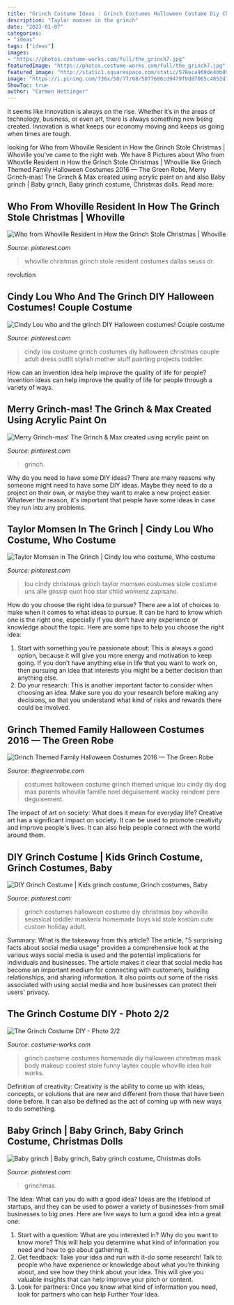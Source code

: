 ```yaml
---
title: "Grinch Costume Ideas : Grinch Costumes Halloween Costume Diy Christmas Boy Whoville Seussical Toddler Maskerix Homemade Boys Kid Stole Kostüm Cute Custom Holiday Adult"
description: "Taylor momsen in the grinch"
date: "2023-01-07"
categories:
- "ideas"
tags: ["ideas"]
images:
- "https://photos.costume-works.com/full/the_grinch7.jpg"
featuredImage: "https://photos.costume-works.com/full/the_grinch7.jpg"
featured_image: "http://static1.squarespace.com/static/578eca969de4bb0982dcc079/578ecb3603596e4c83928bec/580bc751414fb5f6e520bba5/1477175947851/image1+(4).JPG?format=1500w"
image: "https://i.pinimg.com/736x/50/77/68/5077686cd9479f0d87005c4852d79609--grinch-christmas-christmas-costumes.jpg"
ShowToc: true
author: "Carmen Hettinger"
---
```



It seems like innovation is always on the rise. Whether it’s in the areas of technology, business, or even art, there is always something new being created. Innovation is what keeps our economy moving and keeps us going when times are tough.

	

		
looking for Who from Whoville Resident in How the Grinch Stole Christmas | Whoville you've came to the right web. We have 8 Pictures about Who from Whoville Resident in How the Grinch Stole Christmas | Whoville like Grinch Themed Family Halloween Costumes 2016 — The Green Robe, Merry Grinch-mas! The Grinch &amp; Max created using acrylic paint on and also Baby grinch | Baby grinch, Baby grinch costume, Christmas dolls. Read more:
		
    
## Who From Whoville Resident In How The Grinch Stole Christmas | Whoville

<img loading=lazy src="https://i.pinimg.com/736x/8d/44/d0/8d44d00f980bbc7c3a6ccaf6da5d97bc.jpg" onerror="this.onerror=null;this.src='https://tse2.mm.bing.net/th?id=OIP.N0PsU98gPIDALqM9l4gV6wAAAA&amp;pid=15.1';" alt="Who from Whoville Resident in How the Grinch Stole Christmas | Whoville">

_Source: pinterest.com_

>whoville christmas grinch stole resident costumes dallas seuss dr. 

	

revolution

    
## Cindy Lou Who And The Grinch DIY Halloween Costumes! Couple Costume

<img loading=lazy src="https://i.pinimg.com/736x/50/77/68/5077686cd9479f0d87005c4852d79609--grinch-christmas-christmas-costumes.jpg" onerror="this.onerror=null;this.src='https://tse4.mm.bing.net/th?id=OIP.pWMOyJeDhCrtaXgbTdVxCQHaJ3&amp;pid=15.1';" alt="Cindy Lou who and the grinch DIY Halloween costumes! Couple costume">

_Source: pinterest.com_

>cindy lou costume grinch costumes diy halloween christmas couple adult dress outfit stylish mother stuff painting projects toddler. 

	

How can an invention idea help improve the quality of life for people?
Invention ideas can help improve the quality of life for people through a variety of ways.

    
## Merry Grinch-mas! The Grinch &amp; Max Created Using Acrylic Paint On

<img loading=lazy src="https://i.pinimg.com/736x/88/6c/11/886c11380a34cded49f4d2154e63a977.jpg" onerror="this.onerror=null;this.src='https://tse3.mm.bing.net/th?id=OIP.nwkPzlHwdFiqulsnoYM61gHaNK&amp;pid=15.1';" alt="Merry Grinch-mas! The Grinch &amp; Max created using acrylic paint on">

_Source: pinterest.com_

>grinch. 

	

Why do you need to have some DIY ideas?
There are many reasons why someone might need to have some DIY ideas. Maybe they need to do a project on their own, or maybe they want to make a new project easier. Whatever the reason, it's important that people have some ideas in case they run into any problems.

    
## Taylor Momsen In The Grinch | Cindy Lou Who Costume, Who Costume

<img loading=lazy src="https://i.pinimg.com/736x/04/29/52/0429520b3f174990c45e54c41e56f5a6.jpg" onerror="this.onerror=null;this.src='https://tse2.mm.bing.net/th?id=OIP.hvZCU8y9vDiqFO7yev6MPQHaLF&amp;pid=15.1';" alt="Taylor Momsen in The Grinch | Cindy lou who costume, Who costume">

_Source: pinterest.com_

>lou cindy christmas grinch taylor momsen costumes stole costume uns alle gossip quot hoo star child womenz zapisano. 

	

How do you choose the right idea to pursue?
There are a lot of choices to make when it comes to what ideas to pursue. It can be hard to know which one is the right one, especially if you don’t have any experience or knowledge about the topic. Here are some tips to help you choose the right idea: 
1. Start with something you’re passionate about: This is always a good option, because it will give you more energy and motivation to keep going. If you don’t have anything else in life that you want to work on, then pursuing an idea that interests you might be a better decision than anything else. 
2. Do your research: This is another important factor to consider when choosing an idea. Make sure you do your research before making any decisions, so that you understand what kind of risks and rewards there could be involved. 

    
## Grinch Themed Family Halloween Costumes 2016 — The Green Robe

<img loading=lazy src="http://static1.squarespace.com/static/578eca969de4bb0982dcc079/578ecb3603596e4c83928bec/580bc751414fb5f6e520bba5/1477175947851/image1+(4).JPG?format=1500w" onerror="this.onerror=null;this.src='https://tse3.mm.bing.net/th?id=OIP.iWIGkuUO3wH-5Bb5460aYgHaL2&amp;pid=15.1';" alt="Grinch Themed Family Halloween Costumes 2016 — The Green Robe">

_Source: thegreenrobe.com_

>costumes halloween costume grinch themed unique lou cindy diy dog max parents whoville famille noel déguisement wacky reindeer pere deguisement. 

	

The impact of art on society: What does it mean for everyday life?
Creative art has a significant impact on society. It can be used to promote creativity and improve people's lives. It can also help people connect with the world around them.

    
## DIY Grinch Costume | Kids Grinch Costume, Grinch Costumes, Baby

<img loading=lazy src="https://i.pinimg.com/originals/a5/74/15/a574156a73a5c7ffce25a530f4be9cd1.jpg" onerror="this.onerror=null;this.src='https://tse1.mm.bing.net/th?id=OIP.l_cUiYfjE1easH1DrP3FPgAAAA&amp;pid=15.1';" alt="DIY Grinch Costume | Kids grinch costume, Grinch costumes, Baby">

_Source: pinterest.com_

>grinch costumes halloween costume diy christmas boy whoville seussical toddler maskerix homemade boys kid stole kostüm cute custom holiday adult. 

	

Summary: What is the takeaway from this article?
The article, "5 surprising facts about social media usage" provides a comprehensive look at the various ways social media is used and the potential implications for individuals and businesses. The article makes it clear that social media has become an important medium for connecting with customers, building relationships, and sharing information. It also points out some of the risks associated with using social media and how businesses can protect their users' privacy.

    
## The Grinch Costume DIY - Photo 2/2

<img loading=lazy src="https://photos.costume-works.com/full/the_grinch7.jpg" onerror="this.onerror=null;this.src='https://tse1.mm.bing.net/th?id=OIP.zfF0OXf8GxDSwMtX5HnQlgAAAA&amp;pid=15.1';" alt="The Grinch Costume DIY - Photo 2/2">

_Source: costume-works.com_

>grinch costume costumes homemade diy halloween christmas mask body makeup coolest stole funny laytex couple whoville idea hair works. 

	

Definition of creativity:
Creativity is the ability to come up with ideas, concepts, or solutions that are new and different from those that have been done before. It can also be defined as the act of coming up with new ways to do something.

    
## Baby Grinch | Baby Grinch, Baby Grinch Costume, Christmas Dolls

<img loading=lazy src="https://i.pinimg.com/736x/58/a3/c0/58a3c05cdab4dceb4ee1022aad441749.jpg" onerror="this.onerror=null;this.src='https://tse4.mm.bing.net/th?id=OIP.pmcfLztALbOQlfsAXalRuQHaJ3&amp;pid=15.1';" alt="Baby grinch | Baby grinch, Baby grinch costume, Christmas dolls">

_Source: pinterest.com_

>grinchmas. 

	

The Idea: What can you do with a good idea?
Ideas are the lifeblood of startups, and they can be used to power a variety of businesses-from small businesses to big ones. Here are five ways to turn a good idea into a great one:
1. Start with a question: What are you interested in? Why do you want to know more? This will help you determine what kind of information you need and how to go about gathering it.
2. Get feedback: Take your idea and run with it-do some research! Talk to people who have experience or knowledge about what you’re thinking about, and see how they think about your idea. This will give you valuable insights that can help improve your pitch or content.
3. Look for partners: Once you know what kind of information you need, look for partners who can help Further Your Idea.

